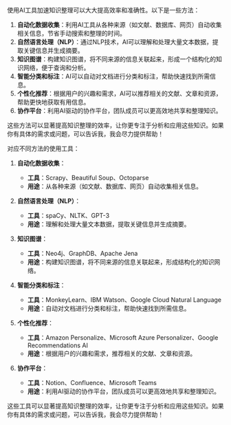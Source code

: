 使用AI工具加速知识整理可以大大提高效率和准确性。以下是一些方法：

1. **自动化数据收集**：利用AI工具从各种来源（如文献、数据库、网页）自动收集相关信息，节省手动搜索和整理的时间。
2. **自然语言处理（NLP）**：通过NLP技术，AI可以理解和处理大量文本数据，提取关键信息并生成摘要。
3. **知识图谱**：构建知识图谱，将不同来源的信息关联起来，形成一个结构化的知识网络，便于查询和分析。
4. **智能分类和标注**：AI可以自动对文档进行分类和标注，帮助快速找到所需信息。
5. **个性化推荐**：根据用户的兴趣和需求，AI可以推荐相关的文献、文章和资源，帮助更快地获取有用信息。
6. **协作平台**：利用AI驱动的协作平台，团队成员可以更高效地共享和整理知识。

这些方法可以显著提高知识整理的效率，让你更专注于分析和应用这些知识。如果你有具体的需求或问题，可以告诉我，我会尽力提供帮助！

对应不同方法的使用工具：

1. **自动化数据收集**：
   - **工具**：Scrapy、Beautiful Soup、Octoparse
   - **用途**：从各种来源（如文献、数据库、网页）自动收集相关信息。

2. **自然语言处理（NLP）**：
   - **工具**：spaCy、NLTK、GPT-3
   - **用途**：理解和处理大量文本数据，提取关键信息并生成摘要。

3. **知识图谱**：
   - **工具**：Neo4j、GraphDB、Apache Jena
   - **用途**：构建知识图谱，将不同来源的信息关联起来，形成结构化的知识网络。

4. **智能分类和标注**：
   - **工具**：MonkeyLearn、IBM Watson、Google Cloud Natural Language
   - **用途**：自动对文档进行分类和标注，帮助快速找到所需信息。

5. **个性化推荐**：
   - **工具**：Amazon Personalize、Microsoft Azure Personalizer、Google Recommendations AI
   - **用途**：根据用户的兴趣和需求，推荐相关的文献、文章和资源。

6. **协作平台**：
   - **工具**：Notion、Confluence、Microsoft Teams
   - **用途**：利用AI驱动的协作平台，团队成员可以更高效地共享和整理知识。

这些工具可以显著提高知识整理的效率，让你更专注于分析和应用这些知识。如果你有具体的需求或问题，可以告诉我，我会尽力提供帮助！